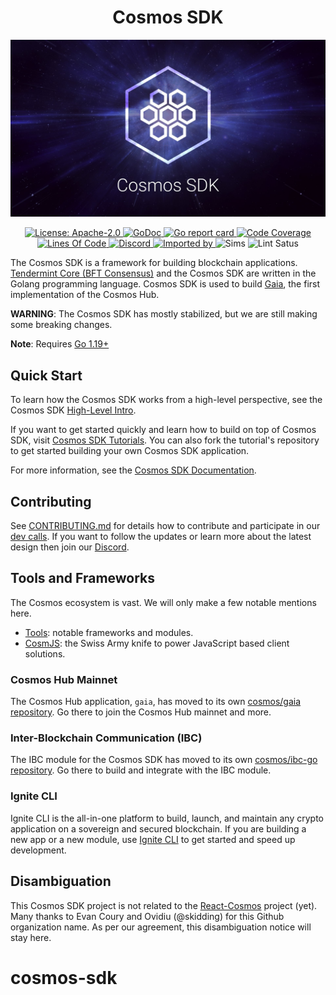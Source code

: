 <!--
parent:
  order: false
-->

<div align="center">
  <h1> Cosmos SDK </h1>
</div>

![banner](docs/cosmos-sdk-image.jpg)

<div align="center">
  <a href="https://github.com/cosmos/cosmos-sdk/blob/main/LICENSE">
    <img alt="License: Apache-2.0" src="https://img.shields.io/github/license/cosmos/cosmos-sdk.svg" />
  </a>
  <a href="https://pkg.go.dev/github.com/cosmos/cosmos-sdk?tab=doc">
    <img alt="GoDoc" src="https://pkg.go.dev/github.com/cosmos/cosmos-sdk?status.svg" />
  </a>
  <a href="https://goreportcard.com/report/github.com/cosmos/cosmos-sdk">
    <img alt="Go report card" src="https://goreportcard.com/badge/github.com/cosmos/cosmos-sdk" />
  </a>
  <a href="https://codecov.io/gh/cosmos/cosmos-sdk">
    <img alt="Code Coverage" src="https://codecov.io/gh/cosmos/cosmos-sdk/branch/main/graph/badge.svg" />
  </a>
</div>
<div align="center">
  <a href="https://github.com/cosmos/cosmos-sdk">
    <img alt="Lines Of Code" src="https://tokei.rs/b1/github/cosmos/cosmos-sdk" />
  </a>
  <a href="https://discord.gg/AzefAFd">
    <img alt="Discord" src="https://img.shields.io/discord/669268347736686612.svg" />
  </a>
  <a href="https://sourcegraph.com/github.com/cosmos/cosmos-sdk?badge">
    <img alt="Imported by" src="https://sourcegraph.com/github.com/cosmos/cosmos-sdk/-/badge.svg" />
  </a>
    <img alt="Sims" src="https://github.com/cosmos/cosmos-sdk/workflows/Sims/badge.svg" />
    <img alt="Lint Satus" src="https://github.com/cosmos/cosmos-sdk/workflows/Lint/badge.svg" />
</div>

The Cosmos SDK is a framework for building blockchain applications. [Tendermint Core (BFT Consensus)](https://github.com/tendermint/tendermint) and the Cosmos SDK are written in the Golang programming language. Cosmos SDK is used to build [Gaia](https://github.com/cosmos/gaia), the first implementation of the Cosmos Hub.

**WARNING**: The Cosmos SDK has mostly stabilized, but we are still making some
breaking changes.

**Note**: Requires [Go 1.19+](https://go.dev/dl)

## Quick Start

To learn how the Cosmos SDK works from a high-level perspective, see the Cosmos SDK [High-Level Intro](./docs/intro/overview.md).

If you want to get started quickly and learn how to build on top of Cosmos SDK, visit [Cosmos SDK Tutorials](https://tutorials.cosmos.network). You can also fork the tutorial's repository to get started building your own Cosmos SDK application.

For more information, see the [Cosmos SDK Documentation](./docs/).

## Contributing

See [CONTRIBUTING.md](./CONTRIBUTING.md) for details how to contribute and participate in our [dev calls](./CONTRIBUTING.md#teams-dev-calls).
If you want to follow the updates or learn more about the latest design then join our [Discord](https://discord.com/invite/cosmosnetwork).

## Tools and Frameworks

The Cosmos ecosystem is vast. We will only make a few notable mentions here.

+ [Tools](https://v1.cosmos.network/tools): notable frameworks and modules.
+ [CosmJS](https://github.com/cosmos/cosmjs): the Swiss Army knife to power JavaScript based client solutions.

### Cosmos Hub Mainnet

The Cosmos Hub application, `gaia`, has moved to its own [cosmos/gaia repository](https://github.com/cosmos/gaia). Go there to join the Cosmos Hub mainnet and more.

### Inter-Blockchain Communication (IBC)

The IBC module for the Cosmos SDK has moved to its own [cosmos/ibc-go repository](https://github.com/cosmos/ibc-go). Go there to build and integrate with the IBC module.

### Ignite CLI

Ignite CLI is the all-in-one platform to build, launch, and maintain any crypto application on a sovereign and secured blockchain. If you are building a new app or a new module, use [Ignite CLI](https://github.com/ignite-hq/cli) to get started and speed up development.

## Disambiguation

This Cosmos SDK project is not related to the [React-Cosmos](https://github.com/react-cosmos/react-cosmos) project (yet). Many thanks to Evan Coury and Ovidiu (@skidding) for this Github organization name. As per our agreement, this disambiguation notice will stay here.
# cosmos-sdk
